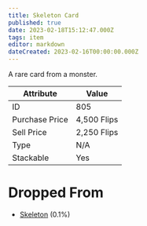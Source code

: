 ```yaml
---
title: Skeleton Card
published: true
date: 2023-02-18T15:12:47.000Z
tags: item
editor: markdown
dateCreated: 2023-02-16T00:00:00.000Z
---
```


A rare card from a monster.

|Attribute|Value|
|-|-|
|ID|805|
|Purchase Price|4,500 Flips|
|Sell Price|2,250 Flips|
|Type|N/A|
|Stackable|Yes|


# Dropped From
 * [Skeleton](monsters/skeleton.md) (0.1%)
